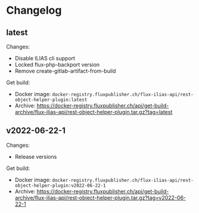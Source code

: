 # Changelog

## latest

Changes:

- Disable ILIAS cli support
- Locked flux-php-backport version
- Remove create-gitlab-artifact-from-build

Get build:

- Docker image: `docker-registry.fluxpublisher.ch/flux-ilias-api/rest-object-helper-plugin:latest`
- Archive: https://docker-registry.fluxpublisher.ch/api/get-build-archive/flux-ilias-api/rest-object-helper-plugin.tar.gz?tag=latest

## v2022-06-22-1

Changes:

- Release versions

Get build:

- Docker image: `docker-registry.fluxpublisher.ch/flux-ilias-api/rest-object-helper-plugin:v2022-06-22-1`
- Archive: https://docker-registry.fluxpublisher.ch/api/get-build-archive/flux-ilias-api/rest-object-helper-plugin.tar.gz?tag=v2022-06-22-1
